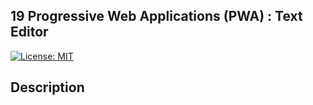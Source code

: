 ## 19 Progressive Web Applications (PWA) : Text Editor

[![License: MIT](https://img.shields.io/badge/License-MIT-yellow.svg)](https://opensource.org/licenses/MIT)

## Description

